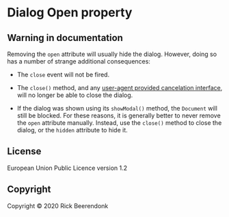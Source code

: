 # Dialog Open property

## Warning in documentation

Removing the `open` attribute will usually hide the dialog. However, doing so has a number of strange additional consequences:

- The `close` event will not be fired.

- The `close()` method, and any [user-agent provided cancelation interface](https://html.spec.whatwg.org/multipage/interactive-elements.html#canceling-dialogs), will no longer be able to close the dialog.

- If the dialog was shown using its `showModal()` method, the `Document` will still be blocked.
  For these reasons, it is generally better to never remove the `open` attribute manually. Instead, use the `close()` method to close the dialog, or the `hidden` attribute to hide it.

## License

European Union Public Licence version 1.2

## Copyright

Copyright © 2020 Rick Beerendonk
